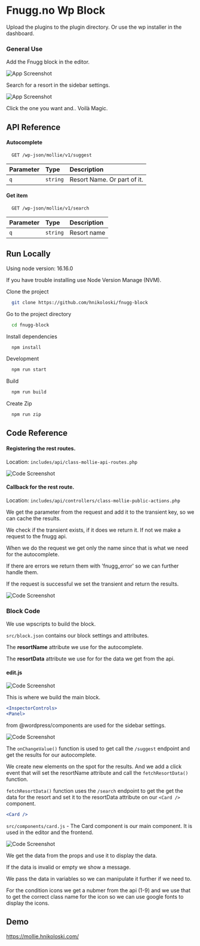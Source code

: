 # Fnugg.no Wp Block

Upload the plugins to the plugin directory. Or use the wp installer in the dashboard.

### General Use

Add the Fnugg block in the editor.

![App Screenshot](./assets/readme/Screenshot_1.png)

Search for a resort in the sidebar settings.

![App Screenshot](./assets/readme/Screenshot_2.png)

Click the one you want and.. Voilà Magic.

## API Reference

#### Autocomplete

```http
  GET /wp-json/mollie/v1/suggest
```

| Parameter | Type     | Description                 |
| :-------- | :------- | :-------------------------- |
| `q`       | `string` | Resort Name. Or part of it. |

#### Get item

```http
  GET /wp-json/mollie/v1/search
```

| Parameter | Type     | Description |
| :-------- | :------- | :---------- |
| `q`       | `string` | Resort name |

## Run Locally

Using node version: 16.16.0

If you have trouble installing use Node Version Manage (NVM).

Clone the project

```bash
  git clone https://github.com/hnikoloski/fnugg-block
```

Go to the project directory

```bash
  cd fnugg-block
```

Install dependencies

```bash
  npm install
```

Development

```bash
  npm run start
```

Build

```bash
  npm run build
```

Create Zip

```bash
  npm run zip
```

## Code Reference

#### Registering the rest routes.

Location: `includes/api/class-mollie-api-routes.php`

![Code Screenshot](./assets/readme/Screenshot_3.png)

#### Callback for the rest route.

Location: `includes/api/controllers/class-mollie-public-actions.php`

We get the parameter from the request and add it to the transient key, so we can cache the results.

We check if the transient exists, if it does we return it. If not we make a request to the fnugg api.

When we do the request we get only the name since that is what we need for the autocomplete.

If there are errors we return them with 'fnugg_error' so we can further handle them.

If the request is successful we set the transient and return the results.

![Code Screenshot](./assets/readme/Screenshot_4.png)

### Block Code

We use wpscripts to build the block.

`src/block.json` contains our block settings and attributes.

The **resortName** attribute we use for the autocomplete.

The **resortData** attribute we use for for the data we get from the api.

#### edit.js

![Code Screenshot](./assets/readme/Screenshot_5.png)

This is where we build the main block.

```jsx
<InspectorControls>
<Panel>
```

from @wordpress/components are used for the sidebar settings.

![Code Screenshot](./assets/readme/Screenshot_6.png)

The `onChangeValue()` function is used to get call the `/suggest` endpoint and get the results for our autocomplete.

We create new elements on the spot for the results. And we add a click event that will set the resortName attribute and call the `fetchResortData()` function.

`fetchResortData()` function uses the `/search` endpoint to get the get the data for the resort and set it to the resortData attribute on our `<Card />` component.

```jsx
<Card />
```

`src/components/card.js` - The Card component is our main component. It is used in the editor and the frontend.

![Code Screenshot](./assets/readme/Screenshot_7.png)

We get the data from the props and use it to display the data.

If the data is invalid or empty we show a message.

We pass the data in variables so we can manipulate it further if we need to.

For the condition icons we get a nubmer from the api (1-9) and we use that to get the correct class name for the icon so we can use google fonts to display the icons.

## Demo

https://mollie.hnikoloski.com/
